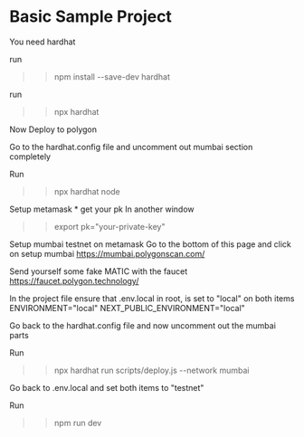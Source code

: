 # Basic Sample Project
You need hardhat

run
>> npm install --save-dev hardhat

run
>> npx hardhat


Now
Deploy to polygon

Go to the hardhat.config file and uncomment out mumbai section completely

Run
>> npx hardhat node


Setup metamask * get your pk
In another window
>> export pk="your-private-key"

Setup mumbai testnet on metamask
Go to the bottom of this page and click on setup mumbai
https://mumbai.polygonscan.com/

Send yourself some fake MATIC with the faucet
https://faucet.polygon.technology/

In the project file ensure that .env.local in root, is set to "local" on both items
ENVIRONMENT="local"
NEXT_PUBLIC_ENVIRONMENT="local"

Go back to the hardhat.config file and now uncomment out the mumbai parts

Run
>> npx hardhat run scripts/deploy.js --network mumbai

Go back to .env.local and set both items to "testnet"

Run
>>npm run dev
